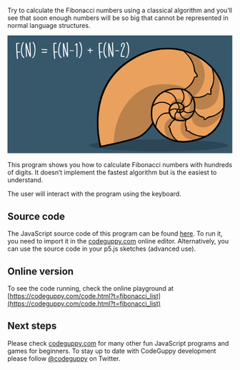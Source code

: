 Try to calculate the Fibonacci numbers using a classical algorithm and you’ll see that soon enough numbers will be so big that cannot be represented in normal language structures.

![Image](thumb.png)

This program shows you how to calculate Fibonacci numbers with hundreds of digits. It doesn’t implement the fastest algorithm but is the easiest to understand.

The user will interact with the program using the keyboard.
 
## Source code 
The JavaScript source code of this program can be found [here](sketches/program.js). To run it, you need to import it in the [codeguppy.com](https://codeguppy.com) online editor. Alternatively, you can use the source code in your p5.js sketches (advanced use). 
## Online version 
To see the code running, check the online playground at [https://codeguppy.com/code.html?t=fibonacci_list](https://codeguppy.com/code.html?t=fibonacci_list) 
## Next steps 
Please check [codeguppy.com](https://codeguppy.com) for many other fun JavaScript programs and games for beginners. To stay up to date with CodeGuppy development please follow [@codeguppy](https://twitter.com/codeguppy) on Twitter.  
